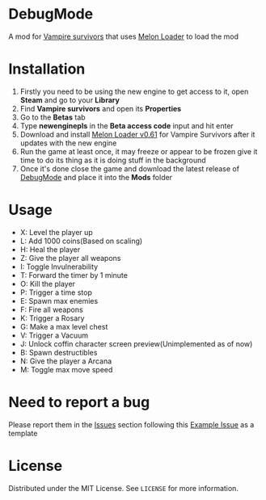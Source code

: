 # DebugMode
A mod for [Vampire survivors](https://store.steampowered.com/app/1794680/Vampire_Survivors/) that uses [Melon Loader](https://github.com/LavaGang/MelonLoader) to load the mod

# Installation
1) Firstly you need to be using the new engine to get access to it, open **Steam** and go to your **Library** 
2) Find **Vampire survivors** and open its **Properties**
3) Go to the **Betas** tab
4) Type **newenginepls** in the **Beta access code** input and hit enter
5) Download and install [Melon Loader v0.61](https://github.com/LavaGang/MelonLoader/releases/tag/v0.6.1) for Vampire Survivors after it updates with the new engine
6) Run the game at least once, it may freeze or appear to be frozen give it time to do its thing as it is doing stuff in the background 
7) Once it's done close the game and download the latest release of [DebugMode](https://github.com/LeCloutPanda/DebugMode/releases/latest/download/DebugMode.dll) and place it into the **Mods** folder

# Usage
* X: Level the player up
* L: Add 1000 coins(Based on scaling)
* H: Heal the player
* Z: Give the player all weapons
* I: Toggle Invulnerability
* T: Forward the timer by 1 minute
* O: Kill the player
* P: Trigger a time stop
* E: Spawn max enemies
* F: Fire all weapons
* K: Trigger a Rosary
* G: Make a max level chest
* V: Trigger a Vacuum
* J: Unlock coffin character screen preview(Unimplemented as of now)
* B: Spawn destructibles
* N: Give the player a Arcana
* M: Toggle max move speed

# Need to report a bug
Please report them in the [Issues](https://github.com/LeCloutPanda/DebugMode/issues) section following this [Example Issue](https://github.com/LeCloutPanda/DebugMode/issues/1) as a template

# License 
Distributed under the MIT License. See `LICENSE` for more information.
